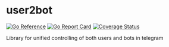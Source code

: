 # user2bot
[![Go Reference](https://pkg.go.dev/badge/github.com/Yggdrasil-Unofficial/ytl.svg)](https://pkg.go.dev/github.com/Yggdrasil-Unofficial/ytl)
[![Go Report Card](https://goreportcard.com/badge/github.com/DomesticMoth/user2bot)](https://goreportcard.com/report/github.com/DomesticMoth/user2bot)
[![Coverage Status](https://coveralls.io/repos/github/DomesticMoth/user2bot/badge.svg?branch=master)](https://coveralls.io/github/DomesticMoth/user2bot?branch=master)

Library for unified controlling of both users and bots in telegram
